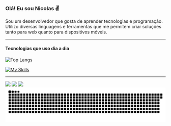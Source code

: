 
### Olá! Eu sou Nicolas ✌️

Sou um desenvolvedor que gosta de aprender tecnologias e programação. Utilizo diversas linguagens e ferramentas que me permitem criar soluções tanto para web quanto para dispositivos móveis.

<hr>

#### Tecnologias que uso dia a dia

![Top Langs](https://github-readme-stats.vercel.app/api/top-langs/?username=NicolasTeles-Dev&layout=compact&theme=radical)

[![My Skills](https://skillicons.dev/icons?i=html,css,js,php,react,mysql,github,git)](https://skillicons.dev)

<hr>

<div> 
  <a href="https://www.instagram.com/nicolas_gpteles/" target="_blank"><img src="https://img.shields.io/badge/-Instagram-%23E4405F?style=for-the-badge&logo=instagram&logoColor=white" target="_blank"></a>
  <a href = "nicolas.gpteles@gmail.com"><img src="https://img.shields.io/badge/-Gmail-%23333?style=for-the-badge&logo=gmail&logoColor=white" target="_blank"></a>
  <a href="https://www.linkedin.com/in/nicolas-teles/" target="_blank"><img src="https://img.shields.io/badge/-LinkedIn-%230077B5?style=for-the-badge&logo=linkedin&logoColor=white" target="_blank"></a> 
</div>

<picture align="center">
  <source media="(prefers-color-scheme: dark)" srcset="https://raw.githubusercontent.com/NicolasTeles-Dev/NicolasTeles-Dev/output/github-contribution-grid-snake-dark.svg">
  <source media="(prefers-color-scheme: light)" srcset="https://raw.githubusercontent.com/NicolasTeles-Dev/NicolasTeles-Dev/output/github-contribution-grid-snake-dark.svg">
  <img align="center" alt="github contribution grid snake animation" src="https://raw.githubusercontent.com/NicolasTeles-Dev/NicolasTeles-Dev/output/github-contribution-grid-snake.svg">
</picture>
